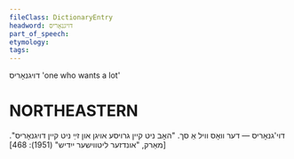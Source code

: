 ```yaml
---
fileClass: DictionaryEntry
headword: דויגנאָריס
part_of_speech: 
etymology: 
tags: 
---
```

דויגנאָריס
'one who wants a lot'

NORTHEASTERN
==============

דוי'גנאָריס — דער וואָס וויל אַ סך. "האָב ניט קיין גרויסע אויגן און זײַ ניט קיין דויגנאָריס".
[מאַרק, "אונדזער ליטווישער ייִדיש" (1951): 468]